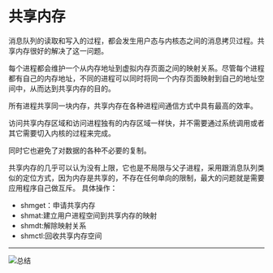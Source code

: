 # 共享内存
消息队列的读取和写入的过程，都会发生用户态与内核态之间的消息拷贝过程。共享内存很好的解决了这一问题。

每个进程都会维护一个从内存地址到虚拟内存页面之间的映射关系。尽管每个进程都有自己的内存地址，不同的进程可以同时将同一个内存页面映射到自己的地址空间中，从而达到共享内存的目的。

所有进程共享同一块内存，共享内存在各种进程间通信方式中具有最高的效率。

访问共享内存区域和访问进程独有的内存区域一样快，并不需要通过系统调用或者其它需要切入内核的过程来完成。

同时它也避免了对数据的各种不必要的复制。


共享内存的几乎可以认为没有上限，它也是不局限与父子进程，采用跟消息队列类似的定位方式，因为内存是共享的，不存在任何单向的限制，最大的问题就是需要应用程序自己做互斥。
具体操作：
- shmget：申请共享内存
- shmat:建立用户进程空间到共享内存的映射
- shmdt:解除映射关系
- shmctl:回收共享内存空间

---

![总结](https://i0.hdslb.com/bfs/new_dyn/72eb8c0b05e4377c789d63bad2676b8e29529286.png@720w_360h_1e_1c.webp)
